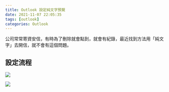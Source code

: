 ```yaml
---
title: Outlook 設定純文字預覽
date: 2021-11-07 22:05:35
tags: [outlook]
categories: Outlook
---
```



公司常常寄資安信，有時為了刪除就會點到，就會有紀錄，最近找到方法用「純文字」去開信，就不會有這個問題。

<!--more-->

## 設定流程

![](https://i.imgur.com/OVrCHU8.png)

![](https://i.imgur.com/NJ4d8Rq.png)
